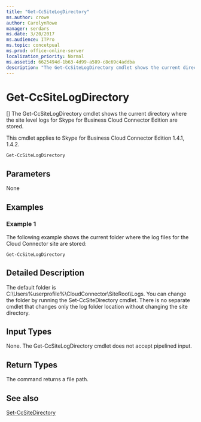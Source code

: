 ```yaml
---
title: "Get-CcSiteLogDirectory"
ms.author: crowe
author: CarolynRowe
manager: serdars
ms.date: 3/20/2017
ms.audience: ITPro
ms.topic: concetpual
ms.prod: office-online-server
localization_priority: Normal
ms.assetid: 6625494d-1b63-4d99-a589-c8c69c4addba
description: "The Get-CcSiteLogDirectory cmdlet shows the current directory where the site level logs for Skype for Business Cloud Connector Edition are stored."
---
```


# Get-CcSiteLogDirectory
[]
The Get-CcSiteLogDirectory cmdlet shows the current directory where the site level logs for Skype for Business Cloud Connector Edition are stored. 
  
This cmdlet applies to Skype for Business Cloud Connector Edition 1.4.1, 1.4.2.
  
```
Get-CcSiteLogDirectory
```

## Parameters

None
  
## Examples
<a name="Examples"> </a>

### Example 1

The following example shows the current folder where the log files for the Cloud Connector site are stored:
  
```
Get-CcSiteLogDirectory
```

## Detailed Description
<a name="DetailedDescription"> </a>

The default folder is C:\Users\%userprofile%\CloudConnector\SiteRoot\Logs. You can change the folder by running the Set-CcSiteDirectory cmdlet. There is no separate cmdlet that changes only the log folder location without changing the site directory.
  
## Input Types
<a name="InputTypes"> </a>

None. The Get-CcSiteLogDirectory cmdlet does not accept pipelined input.
  
## Return Types
<a name="ReturnTypes"> </a>

The command returns a file path.
  
## See also
<a name="ReturnTypes"> </a>

[Set-CcSiteDirectory](set-ccsitedirectory.md)
  

